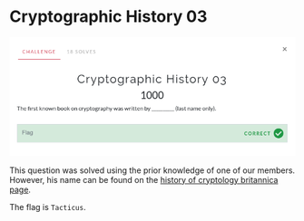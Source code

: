 # Cryptographic History 03

![Challenge](challenge.png)

This question was solved using the prior knowledge of one of our members. However, his name can be found on the [history of cryptology britannica page](https://www.britannica.com/topic/cryptology/History-of-cryptology).

The flag is `Tacticus`.
